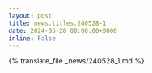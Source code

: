 ```yaml
---
layout: post
title: news.titles.240528-1
date: 2024-05-28 00:00:00+0800
inline: False
---
```


{% translate_file _news/240528_1.md %}
